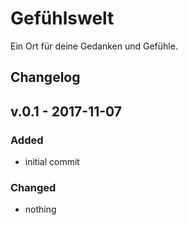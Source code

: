 # Gefühlswelt
Ein Ort für deine Gedanken und Gefühle.

## Changelog

## v.0.1 - 2017-11-07
### Added
* initial commit 
### Changed
* nothing